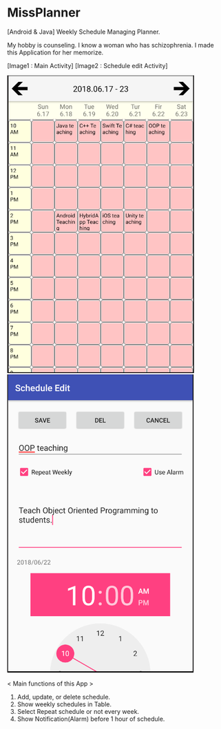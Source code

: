 # MissPlanner

[Android & Java] Weekly Schedule Managing Planner.

My hobby is counseling. 
I know a woman who has schizophrenia. 
I made this Application for her memorize.


[Image1 : Main Activity]
[Image2 : Schedule edit Activity]

<div>
<img src="https://github.com/DonggeunJung/MissPlanner/blob/master/Etc/Capture%20Image/MissPlanner_Capture02.png?raw=true width="400px"></img>
<img src="https://github.com/DonggeunJung/MissPlanner/blob/master/Etc/Capture%20Image/MissPlanner_Capture03.png?raw=true width="400px"></img>
</div>


< Main functions of this App >
1. Add, update, or delete schedule.
2. Show weekly schedules in Table.
3. Select Repeat schedule or not every week.
4. Show Notification(Alarm) before 1 hour of schedule.

